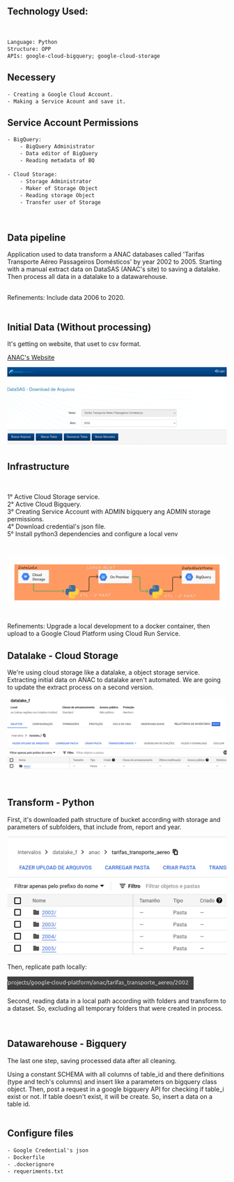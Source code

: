 ## Technology Used:
<br>

    Language: Python
    Structure: OPP
    APIs: google-cloud-bigquery; google-cloud-storage

## Necessery

    - Creating a Google Cloud Account.
    - Making a Service Acount and save it.

## Service Account Permissions

    - BigQuery:
        - BigQuery Administrator
        - Data editor of BigQuery
        - Reading metadata of BQ

    - Cloud Storage:
        - Storage Administrator
        - Maker of Storage Object
        - Reading storage Object
        - Transfer user of Storage 

<br>

## Data pipeline

Application used to data transform a ANAC databases called 'Tarifas Transporte Aéreo Passageiros Domésticos' by year 2002 to 2005. Starting with a manual extract data on DataSAS (ANAC's site) to saving a datalake. Then process all data in a datalake to a datawarehouse.

<br>
Refinements: Include data 2006 to 2020. 
<br><br>

## Initial Data (Without processing)

It's getting on website, that uset to csv format.

<a href="https://sas.anac.gov.br/sas/downloads/view/frmDownload.aspx?tema=14">ANAC's Website</a>

![ana_portal](./images/anac_portal.png)

## Infrastructure

<br>

1° Active Cloud Storage service.<br>
2° Active Cloud Bigquery.<br>
3° Creating Service Account with ADMIN bigquery ang ADMIN storage permissions.<br>
4° Download credential's json file. <br>
5° Install python3 dependencies and configure a local venv

<br>

![architecture](./images/architecture.png)


<br>
Refinements: Upgrade a local development to a docker container, then upload to a Google Cloud Platform using Cloud Run Service.

<br>

## Datalake - Cloud Storage

We're using cloud storage like a datalake, a object storage service. Extracting initial data on ANAC to datalake aren't automated. We are going to update the extract process on a second version.

![dtalake_cloud_storage](./images/datalake_cloud_storage.png)

<br>

## Transform - Python 

First, it's downloaded path structure of bucket according with storage and parameters of subfolders, that include from, report and year.

![datalake_folders](./images/datalake_folders.png)

Then, replicate path locally:

![path_local](./images/path_local.png)

Second, reading data in a local path according with folders and transform to a dataset. So, excluding all temporary folders that were created in process.


<br>

## Datawarehouse - Bigquery

The last one step, saving processed data after all cleaning.

Using a constant SCHEMA with all columns of table_id and there definitions (type and tech's columns) and insert like a parameters on bigquery class object. Then, post a request in a google bigquery API for checking if table_i exist or not. If table doesn't exist, it will be create. So, insert a data on a table id.
<br><br>

## Configure files

    - Google Credential's json
    - Dockerfile
    - .dockerignore
    - requeriments.txt